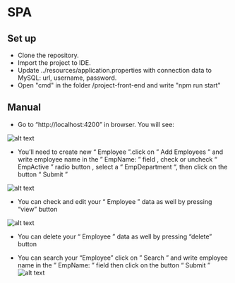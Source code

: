 # SPA

## Set up
* Clone the repository.
* Import the project to IDE.
* Update ../resources/application.properties  with connection data to MySQL:  url, username, password.
* Open "cmd" in the folder /project-front-end and write "npm run start"

## Manual
* Go to “http://localhost:4200” in browser. You will see:

![alt text](https://i.imgur.com/tMcIKRZ.png)
* You’ll need to create new  “ Employee ”.click on ” Add Employees ” and write employee name in the ” EmpName: ” field , check or uncheck “ EmpActive ” radio button , select a “ EmpDepartment “, then click on the button “ Submit ” 

![alt text](https://i.imgur.com/vLMSJlu.png)
* You can check and edit your “ Employee ” data as well by pressing “view” button

![alt text](https://i.imgur.com/gZmYWol.png)
* You can delete your “ Employee ” data as well by pressing “delete” button

* You can search your “Employee” click on ” Search ” and write employee name in the ” EmpName: ” field then click on the button “ Submit ”
![alt text](https://i.imgur.com/A5ELsP1.png)
